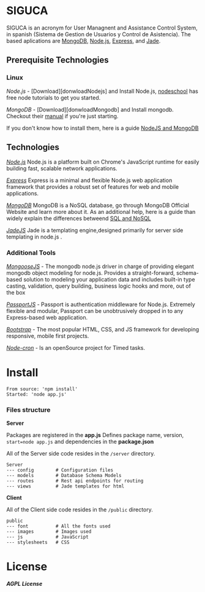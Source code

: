 
SIGUCA
=========

SIGUCA is an acronym for User Managnent and Assistance Control System, in spanish (Sistema de Gestion de Usuarios y Control de Asistencia). The based aplications are [MongoDB][mongodb], [Node.js][nodejs], [Express][express], and [Jade][jade]. 


## Prerequisite Technologies

### Linux
*Node.js* - [Download][donwloadNodejs] and Install Node.js, [nodeschool][nodeschool] has free  node tutorials to get you started.

*MongoDB* - [Download][donwloadMongodb] and Install mongodb. Checkout their [manual][manualMongodb] if you're just starting.

If you don't know how to install them, here is a guide [NodeJS and MongoDB][guide]

## Technologies 

*[Node.js][nodejs]* 
	Node.js is a platform built on Chrome's JavaScript runtime for easily building fast, scalable network applications. 

*[Express][express]*
	Express is a minimal and flexible Node.js web application framework that provides a robust set of features for web and mobile applications. 

*[MongoDB][mongodb]*
	MongoDB is a NoSQL database, go through MongoDB Official Website and learn more about it. As an additional help, here is a guide than widely explain the differences betweend [SQL and NoSQL ][guideSQL]

*[JadeJS][jade]* 
		Jade is a templating engine,designed primarily for server side templating in node.js .

### Additional Tools

*[MongooseJS][mongoose]* - The mongodb node.js driver in charge of providing elegant mongodb object modeling for node.js. Provides a straight-forward, schema-based solution to modeling your application data and includes built-in type casting, validation, query building, business logic hooks and more, out of the box

*[PassportJS][passport]* - Passport is authentication middleware for Node.js. Extremely flexible and modular, Passport can be unobtrusively dropped in to any Express-based web application.

*[Bootstrap][bootstrap]* - The most popular HTML, CSS, and JS framework for developing responsive, mobile first projects.

*[Node-cron][cron]* - Is an openSource project for Timed tasks.

Install
==========

    From source: 'npm install'
    Started: 'node app.js'

### Files structure

**Server**

Packages are registered in the **app.js** 
Defines package name, version, `start=node app.js` and dependencies in the **package.json**   

All of the Server side code resides in the `/server` directory.

    Server
    --- config        # Configuration files
    --- models        # Database Schema Models
    --- routes        # Rest api endpoints for routing
    --- views         # Jade templates for html

**Client**

All of the Client side code resides in the `/public` directory.

    public            
    --- font          # All the fonts used
    --- images        # Images used
    --- js            # JavaScript
    --- stylesheets   # CSS

License
==========

***AGPL License***

[downloadNodejs]:http://nodejs.org/download/
[downloadMongodb]:http://www.mongodb.org/downloads
[nodejs]:http://www.nodejs.org/
[nodeschool]:http:nodeschool.io/#workshoppers
[mongodb]:http://www.mongodb.org/
[manualMongodb]:http://docs.mongodb.org/manual
[express]:http://expressjs.com/starter/hello-world.html
[jade]:http://jade-lang.com/tutorial/
[guide]:https://github.com/rodrigopolo/node-mongo-demo/tree/master/install_instructions
[guideSQL]:http://code.tutsplus.com/articles/mapping-relational-databases-and-sql-to-mongodb--net-35650
[passport]:http://passportjs.org/guide/
[mongoose]:http://mongoosejs.com/
[bootstrap]:http://getbootstrap.com/
[cron]:https://github.com/Mireya538/node-cron
